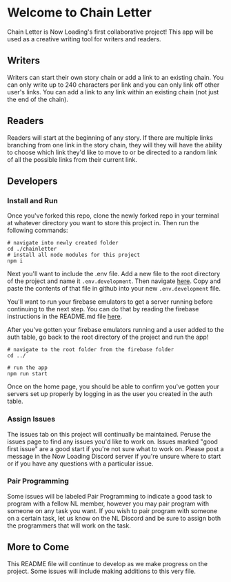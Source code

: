 # Welcome to Chain Letter

Chain Letter is Now Loading's first collaborative project! This app will be used as a creative writing tool for writers and readers. 

## Writers
Writers can start their own story chain or add a link to an existing chain. You can only write up to 240 characters per link and you can only link off other user's links. You can add a link to any link within an existing chain (not just the end of the chain). 

## Readers
Readers will start at the beginning of any story. If there are multiple links branching from one link in the story chain, they will they will have the ability to choose which link they'd like to move to or be directed to a random link of all the possible links from their current link.

## Developers

### Install and Run
Once you've forked this repo, clone the newly forked repo in your terminal at whatever directory you want to store this project in. Then run the following commands:
```
# navigate into newly created folder
cd ./chainletter
# install all node modules for this project
npm i
```

Next you'll want to include the .env file. Add a new file to the root directory of the project and name it `.env.development`. Then navigate [here](https://github.com/Now-Loading/secret-files/blob/main/.env.development). Copy and paste the contents of that file in github into your new `.env.development` file. 

You'll want to run your firebase emulators to get a server running before continuing to the next step. You can do that by reading the firebase instructions in the README.md file [here](https://github.com/Now-Loading/ChainLetter/tree/develop/firebase).

After you've gotten your firebase emulators running and a user added to the auth table, go back to the root directory of the project and run the app!
```
# navigate to the root folder from the firebase folder
cd ../

# run the app
npm run start
```

Once on the home page, you should be able to confirm you've gotten your servers set up properly by logging in as the user you created in the auth table.
### Assign Issues
The issues tab on this project will continually be maintained. Peruse the issues page to find any issues you'd like to work on. Issues marked "good first issue" are a good start if you're not sure what to work on. Please post a message in the Now Loading Discord server if you're unsure where to start or if you have any questions with a particular issue.

### Pair Programming
Some issues will be labeled Pair Programming to indicate a good task to program with a fellow NL member, however you may pair program with someone on any task you want. If you wish to pair program with someone on a certain task, let us know on the NL Discord and be sure to assign both the programmers that will work on the task. 

## More to Come
This README file will continue to develop as we make progress on the project. Some issues will include making additions to this very file. 
